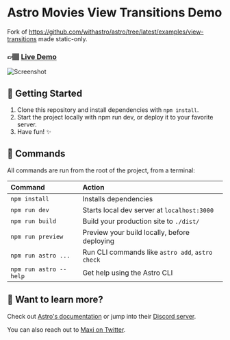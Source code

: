 # Astro Movies View Transitions Demo

Fork of <https://github.com/withastro/astro/tree/latest/examples/view-transitions> made static-only.

### 👉🏽 [Live Demo](https://astro-movies.pages.dev/)

![Screenshot](./screenshot.png)

## 🚀 Getting Started

1. Clone this repository and install dependencies with `npm install`.
2. Start the project locally with npm run dev, or deploy it to your favorite server.
3. Have fun! ✨

## 🧞 Commands

All commands are run from the root of the project, from a terminal:

| Command                | Action                                           |
| :--------------------- | :----------------------------------------------- |
| `npm install`          | Installs dependencies                            |
| `npm run dev`          | Starts local dev server at `localhost:3000`      |
| `npm run build`        | Build your production site to `./dist/`          |
| `npm run preview`      | Preview your build locally, before deploying     |
| `npm run astro ...`    | Run CLI commands like `astro add`, `astro check` |
| `npm run astro --help` | Get help using the Astro CLI                     |

## 👀 Want to learn more?

Check out [Astro's documentation](https://docs.astro.build) or jump into their [Discord server](https://astro.build/chat).

You can also reach out to [Maxi on Twitter](https://twitter.com/charca).

